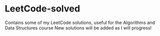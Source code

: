 # LeetCode-solved
Contains some of my LeetCode solutions, useful for the Algorithms and Data Structures course
New solutions will be added as I will progress!
